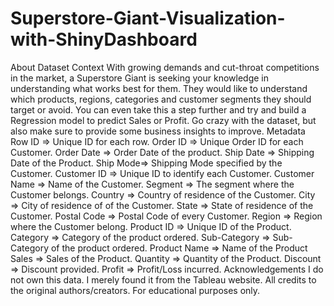 # Superstore-Giant-Visualization-with-ShinyDashboard
About Dataset Context With growing demands and cut-throat competitions in the market, a Superstore Giant is seeking your knowledge in understanding what works best for them. They would like to understand which products, regions, categories and customer segments they should target or avoid.  You can even take this a step further and try and build a Regression model to predict Sales or Profit.  Go crazy with the dataset, but also make sure to provide some business insights to improve.  Metadata Row ID => Unique ID for each row. Order ID => Unique Order ID for each Customer. Order Date => Order Date of the product. Ship Date => Shipping Date of the Product. Ship Mode=> Shipping Mode specified by the Customer. Customer ID => Unique ID to identify each Customer. Customer Name => Name of the Customer. Segment => The segment where the Customer belongs. Country => Country of residence of the Customer. City => City of residence of of the Customer. State => State of residence of the Customer. Postal Code => Postal Code of every Customer. Region => Region where the Customer belong. Product ID => Unique ID of the Product. Category => Category of the product ordered. Sub-Category => Sub-Category of the product ordered. Product Name => Name of the Product Sales => Sales of the Product. Quantity => Quantity of the Product. Discount => Discount provided. Profit => Profit/Loss incurred.  Acknowledgements I do not own this data. I merely found it from the Tableau website. All credits to the original authors/creators. For educational purposes only.
